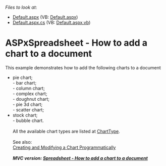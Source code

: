 <!-- default file list -->
*Files to look at*:

* [Default.aspx](./CS/Default.aspx) (VB: [Default.aspx](./VB/Default.aspx))
* [Default.aspx.cs](./CS/Default.aspx.cs) (VB: [Default.aspx.vb](./VB/Default.aspx.vb))
<!-- default file list end -->
# ASPxSpreadsheet - How to add a chart to a document


<p>This example demonstrates how to add the following charts to a document

* pie chart;<br>- bar chart;<br>- column chart;<br>- complex chart;<br>- doughnut chart;<br>- pie 3d chart;<br>- scatter chart;
* stock chart;<br>- bubble chart.<br><br>All the available chart types are listed at <a href="https://documentation.devexpress.com/#CoreLibraries/DevExpressSpreadsheetChartsChartTypeEnumtopic">ChartType</a>. <br><br>See also: <br><a href="https://documentation.devexpress.com/#WindowsForms/CustomDocument17429">Creating and Modifying a Chart Programmatically</a><br><br><em><strong>MVC version: <a href="https://www.devexpress.com/Support/Center/p/T467065">Spreadsheet - How to add a chart to a document</a></strong></em></p>

<br/>


